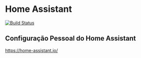 
# Home Assistant

[![Build Status](https://travis-ci.org/silvacharles/home-assistant-config.svg?branch=master)](https://travis-ci.org/silvacharles/home-assistant-config)

## Configuração Pessoal do Home Assistant

https://home-assistant.io/